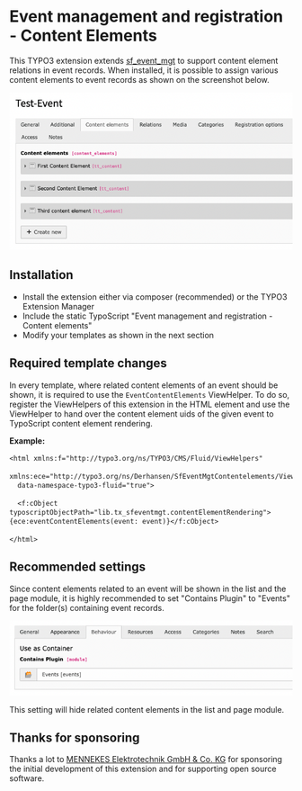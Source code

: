 # Event management and registration - Content Elements

This TYPO3 extension extends [sf_event_mgt](https://github.com/derhansen/sf_event_mgt) to support content element
relations in event records. When installed, it is possible to assign various content elements to event records as 
shown on the screenshot below.

![Content element relation](/Documentation/Images/content-element-relation.png)


## Installation

* Install the extension either via composer (recommended) or the TYPO3 Extension Manager
* Include the static TypoScript "Event management and registration - Content elements"
* Modify your templates as shown in the next section

## Required template changes

In every template, where related content elements of an event should be shown, it is required to 
use the `EventContentElements` ViewHelper. To do so, register the ViewHelpers of this extension in the
HTML element and use the ViewHelper to hand over the content element uids of the given event to
TypoScript content element rendering.

**Example:**

```
<html xmlns:f="http://typo3.org/ns/TYPO3/CMS/Fluid/ViewHelpers"
  xmlns:ece="http://typo3.org/ns/Derhansen/SfEventMgtContentelements/ViewHelpers"
  data-namespace-typo3-fluid="true">
  
  <f:cObject typoscriptObjectPath="lib.tx_sfeventmgt.contentElementRendering">{ece:eventContentElements(event: event)}</f:cObject>
  
</html>
```

## Recommended settings

Since content elements related to an event will be shown in the list and the page module, it is highly recommended
to set "Contains Plugin" to "Events" for the folder(s) containing event records.

![Folder Settings](/Documentation/Images/folder-contains-events.png)

This setting will hide related content elements in the list and page module. 

## Thanks for sponsoring

Thanks a lot to [MENNEKES Elektrotechnik GmbH & Co. KG](https://www.MENNEKES.de) for sponsoring the initial development 
of this extension and for supporting open source software.
